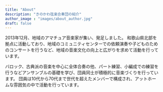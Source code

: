 ```yaml
---
title: "About"
description: "きのかわ弦楽合奏団の紹介"
author_image : "images/about_author.jpg"
draft: false
---
```


2013年12月、地域のアマチュア音楽家が集い、発足しました。
和歌山県北部を拠点に活動しており、地域のコミュニティセンターでの依頼演奏や子どものためのコンサートを行うなど、地域の音楽文化の向上と広がりを求めて活動を行っています。

バロック、古典派の音楽を中心に全体合奏の他、パート練習、小編成での練習を行うなどアンサンブルの基礎を学び、団員同士が積極的に音楽づくりを行っています。
団員は10代から70代まで世代を超えたメンバーで構成され、アットホームな雰囲気の中で活動を行っています。

